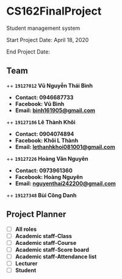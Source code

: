 # CS162FinalProject
Student management system

Start Project Date: April 18, 2020

End Project Date:
## Team
++ **`19127012` Vũ Nguyễn Thái Bình**
- **Contact: 0946687733**
- **Facebook: Vũ Bình**
- **Email: binh161905@gmail.com**

++ **`19127186` Lê Thành Khôi**
- **Contact: 0904074894**
- **Facebook: Khôi L Thành**
- **Email: lethanhkhoi081001@gmail.com** 

++ **`19127226` Hoàng Văn Nguyên**
- **Contact: 0973961360**
- **Facebook: Hoàng Nguyên**
- **Email: nguyenthai242200@gmail.com**

++ **`19127348` Bùi Công Danh**
## Project Planner
- [ ] **All roles**
- [ ] **Academic staff-Class**
- [ ] **Academic staff-Course**
- [ ] **Academic staff-Score board**
- [ ] **Academic staff-Attendance list**
- [ ] **Lecturer**
- [ ] **Student**
